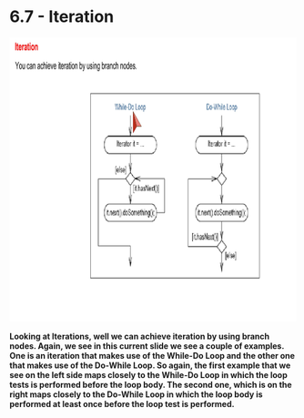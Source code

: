 # 6.7 - Iteration

<img src="/images/06_07_01.jpg" width="800" height="500">

**Looking at Iterations, well we can achieve iteration by using branch nodes. Again, we see in this current slide we see a couple of examples. One is an iteration that makes use of the While-Do Loop and the other one that makes use of the Do-While Loop. So again, the first example that we see on the left side maps closely to the While-Do Loop in which the loop tests is performed before the loop body. The second one, which is on the right maps closely to the Do-While Loop in which the loop body is performed at least once before the loop test is performed.**